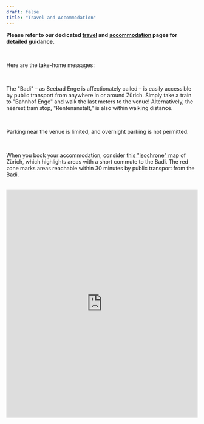 ```yaml
---
draft: false
title: "Travel and Accommodation"
---
```


**Please refer to our dedicated <a href="/travel">travel</a> and <a href="/accommodation">accommodation</a> pages for detailed guidance.**

<br>

Here are the take-home messages:

<br>

The "Badi" – as Seebad Enge is affectionately called – is easily accessible by public transport from anywhere in or around Zürich.
Simply take a train to "Bahnhof Enge" and walk the last meters to the venue! Alternatively, the nearest tram stop, "Rentenanstalt," is also within walking distance.

<br>

Parking near the venue is limited, and overnight parking is not permitted. 

<br>

When you book your accommodation, consider [this "isochrone" map](https://commutetimemap.com/map?places=47.361700%253B8.536701%253B0%253B900%253B%25234143f4&places=47.361700%253B8.536701%253B0%253B1800%253B%2523fc0000) of Zürich, which highlights areas with a short commute to the Badi. The red zone marks areas reachable within 30 minutes by public transport from the Badi.

<br>

<iframe src="https://commutetimemap.com/embedded?places=47.361700%253B8.536701%253B0%253B900%253B%25234143f4&places=47.361700%253B8.536701%253B0%253B1800%253B%2523fc0000&operation=none" name="commuteTimeMapIFrame" scrolling="no" frameborder="0" marginheight="0px" marginwidth="0px" height="600px" width="100%"></iframe>
